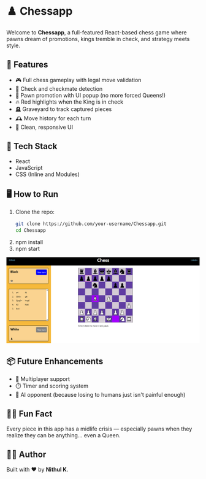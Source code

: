 # ♟️ Chessapp

Welcome to **Chessapp**, a full-featured React-based chess game where pawns dream of promotions, kings tremble in check, and strategy meets style.

## 🚀 Features

- 🎮 Full chess gameplay with legal move validation
- 🧠 Check and checkmate detection
- 👑 Pawn promotion with UI popup (no more forced Queens!)
- 🔥 Red highlights when the King is in check
- 🪦 Graveyard to track captured pieces
- 🕰️ Move history for each turn
- 💅 Clean, responsive UI

## 🧱 Tech Stack

- React
- JavaScript
- CSS (Inline and Modules)

## 🖥️ How to Run

1. Clone the repo:
   ```bash
   git clone https://github.com/your-username/Chessapp.git
   cd Chessapp
   ```
2. npm install
3. npm start


![alt text](image.png)

## 📦 Future Enhancements

- 🔗 Multiplayer support
- ⏱️ Timer and scoring system
- 🤖 AI opponent (because losing to humans just isn't painful enough)

## 🤹‍♂️ Fun Fact

Every piece in this app has a midlife crisis — especially pawns when they realize they can be anything… even a Queen.

## 🧑‍💻 Author

Built with ❤️ by **Nithul K**.
